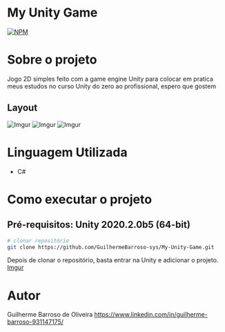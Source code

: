 
# My Unity Game
[![NPM](https://img.shields.io/npm/l/react)](https://github.com/GuilhermeBarroso-sys/My-Unity-Game/blob/main/LICENSE) 

# Sobre o projeto

Jogo 2D simples feito com a game engine Unity para colocar em pratica meus estudos no curso Unity do zero ao profissional, espero que gostem
## Layout


![Imgur](https://imgur.com/JNOVDoN.png)
![Imgur](https://imgur.com/ahwPWfB.png)
![Imgur](https://imgur.com/5VuH9Xa.png)


# Linguagem Utilizada
- C#



# Como executar o projeto


## Pré-requisitos: Unity 2020.2.0b5 (64-bit)
```bash
# clonar repositório
git clone https://github.com/GuilhermeBarroso-sys/My-Unity-Game.git
```
Depois de clonar o repositório, basta entrar na Unity e adicionar o projeto.
[Imgur](https://imgur.com/lAhTW5P.png)
  
# Autor

Guilherme Barroso de Oliveira
https://www.linkedin.com/in/guilherme-barroso-931147175/

 
